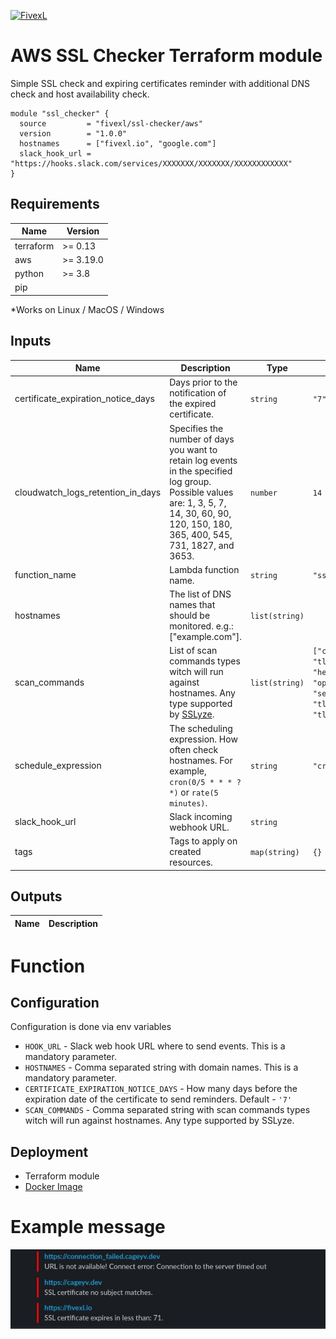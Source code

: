 [![FivexL](https://releases.fivexl.io/fivexlbannergit.jpg)](https://fivexl.io/)

# AWS SSL Checker Terraform module

Simple SSL check and expiring certificates reminder with additional DNS check and host availability check.

```hcl
module "ssl_checker" {
  source         = "fivexl/ssl-checker/aws"
  version        = "1.0.0"
  hostnames      = ["fivexl.io", "google.com"]
  slack_hook_url = "https://hooks.slack.com/services/XXXXXXX/XXXXXXX/XXXXXXXXXXXX"
}
```

## Requirements

| Name | Version |
|------|---------|
| terraform | >= 0.13 |
| aws | >= 3.19.0 |
| python | >= 3.8 |
| pip | |

*Works on Linux / MacOS / Windows

## Inputs

| Name | Description | Type | Default | Required |
|------|-------------|------|---------|:--------:|
| certificate_expiration_notice_days | Days prior to the notification of the expired certificate. | `string` | `"7"` | no |
| cloudwatch_logs_retention_in_days | Specifies the number of days you want to retain log events in the specified log group. Possible values are: 1, 3, 5, 7, 14, 30, 60, 90, 120, 150, 180, 365, 400, 545, 731, 1827, and 3653. | `number` | `14` | no |
| function_name | Lambda function name. | `string` | `"ssl-checker"` | no |
| hostnames | The list of DNS names that should be monitored. e.g.: [\"example.com\"]. | `list(string)` | | yes |
| scan_commands | List of scan commands types witch will run against hostnames. Any type supported by [SSLyze](https://nabla-c0d3.github.io/sslyze/documentation/available-scan-commands.html). | `list(string)` | `["certificate_info", "robot", "tls_compression", "tls_fallback_scsv", "heartbleed","http_headers", "openssl_ccs_injection", "session_renegotiation", "tls_1_1_cipher_suites","tls_1_2_cipher_suites", "tls_1_3_cipher_suites"]` | no |
| schedule_expression | The scheduling expression. How often check hostnames. For example, `cron(0/5 * * * ? *)` or `rate(5 minutes)`. | `string` | `"cron(0/5 * * * ? *)"` | no |
| slack_hook_url | Slack incoming webhook URL. | `string` | | yes |
| tags | Tags to apply on created resources. | `map(string)` | `{}` | no |

## Outputs

| Name | Description |
|------|-------------|

# Function 

## Configuration

Configuration is done via env variables

* `HOOK_URL` - Slack web hook URL where to send events. This is a mandatory parameter.
* `HOSTNAMES` - Comma separated string with domain names. This is a mandatory parameter.
* `CERTIFICATE_EXPIRATION_NOTICE_DAYS` -  How many days before the expiration date of the certificate to send reminders. Default - `'7'`
* `SCAN_COMMANDS` - Comma separated string with scan commands types witch will run against hostnames. Any type supported by SSLyze.

## Deployment

- Terraform module
- [Docker Image](https://hub.docker.com/r/fivexl/terraform-aws-ssl-checker)

# Example message

![Example](doc/example.jpg)
